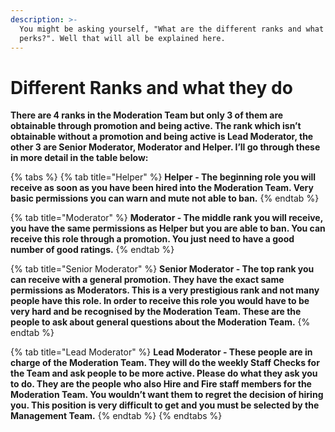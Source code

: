 ```yaml
---
description: >-
  You might be asking yourself, "What are the different ranks and what are the
  perks?". Well that will all be explained here.
---
```


# Different Ranks and what they do

**There are 4 ranks in the Moderation Team but only 3 of them are obtainable through promotion and being active. The rank which isn’t obtainable without a promotion and being active is Lead Moderator, the other 3 are Senior Moderator, Moderator and Helper. I’ll go through these in more detail in the table below:**

{% tabs %}
{% tab title="Helper" %}
**Helper - The beginning role you will receive as soon as you have been hired into the Moderation Team. Very basic permissions you can warn and mute not able to ban.**
{% endtab %}

{% tab title="Moderator" %}
**Moderator - The middle rank you will receive, you have the same permissions as Helper but you are able to ban. You can receive this role through a promotion. You just need to have a good number of good ratings.**
{% endtab %}

{% tab title="Senior Moderator" %}
**Senior Moderator - The top rank you can receive with a general promotion. They have the exact same permissions as Moderators. This is a very prestigious rank and not many people have this role. In order to receive this role you would have to be very hard and be recognised by the Moderation Team. These are the people to ask about general questions about the Moderation Team.**
{% endtab %}

{% tab title="Lead Moderator" %}
**Lead Moderator - These people are in charge of the Moderation Team. They will do the weekly Staff Checks for the Team and ask people to be more active. Please do what they ask you to do. They are the people who also Hire and Fire staff members for the Moderation Team. You wouldn’t want them to regret the decision of hiring you. This position is very difficult to get and you must be selected by the Management Team.**
{% endtab %}
{% endtabs %}

